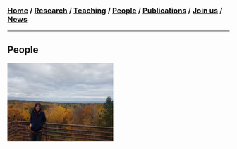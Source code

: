 ### [**Home**](../README.md)  /  [**Research**](research.md)  /  [**Teaching**](teaching.md)  / [**People**](people.md) /  [**Publications**](publications.md)  /  [**Join us**](joinus.md)  /  [**News**](news.md) 
---

## People 

<img align="left" style="float: left; padding-right: 30px;" src="/images/jiying2.jpg" width="240"> 

<br/><br/>
